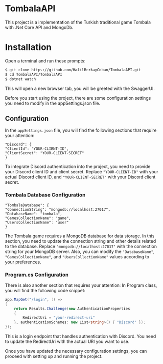 # TombalaAPI
This project is a implementation of the Turkish traditional game Tombala with .Net Core API and MongoDb.

# Installation

Open a terminal and run these prompts:

```sh
$ git clone https://github.com/HalilBerkayCoban/TombalaAPI.git
$ cd TombalaAPI/TombalaAPI
$ dotnet watch
```
This will open a new browser tab, you will be greeted with the SwaggerUI.

Before you start using the project, there are some configuration settings you need to modify in the appSettings.json file.

## Configuration

In the `appSettings.json` file, you will find the following sections that require your attention:

```
"Discord": {
"ClientId": "YOUR-CLIENT-ID",
"ClientSecret": "YOUR-CLIENT-SECRET"
}
```

To integrate Discord authentication into the project, you need to provide your Discord client ID and client secret.
Replace `"YOUR-CLIENT-ID"` with your actual Discord client ID, and `"YOUR-CLIENT-SECRET"` with your Discord client secret.

### Tombala Database Configuration

```
"TombalaDatabase": {
"ConnectionString": "mongodb://localhost:27017",
"DatabaseName": "tombala",
"GamesCollectionName": "game",
"UsersCollectionName": "user"
}
```

The Tombala game requires a MongoDB database for data storage. 
In this section, you need to update the connection string and other details related to the database. 
Replace `"mongodb://localhost:27017"` with the connection string for your MongoDB server. 
Also, you can modify the `"DatabaseName"`, `"GamesCollectionName"`, and `"UsersCollectionName"` values according to your preferences.

### Program.cs Configuration

There is also another section that requires your attention:
In Program class, you will find the following code snippet:

```csharp
app.MapGet("/login", () =>
{
    return Results.Challenge(new AuthenticationProperties
    {
        RedirectUri = "your-redirect-uri"
    }, authenticationSchemes: new List<string>() { "Discord" });
});
```

This is a login endpoint that handles authentication with Discord. 
You need to update the RedirectUri with the actual URI you want to use.

Once you have updated the necessary configuration settings, you can proceed with setting up and running the project. 
